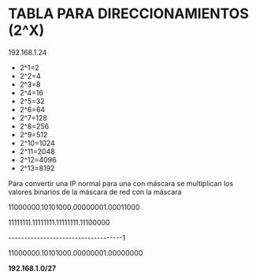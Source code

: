 # TABLA PARA DIRECCIONAMIENTOS (2^X)

192.168.1.24

- 2^1=2
- 2^2=4
- 2^3=8
- 2^4=16
- 2^5=32
- 2^6=64
- 2^7=128
- 2^8=256
- 2^9=512
- 2^10=1024
- 2^11=2048
- 2^12=4096
- 2^13=8192

Para convertir una IP normal para una con máscara se multiplican los valores binarios de la máscara de red con la máscara

11000000.10101000.00000001.00011000

11111111.11111111.11111111.11100000

------------------------------------1

11000000.10101000.00000001.00000000

__192.168.1.0/27__







